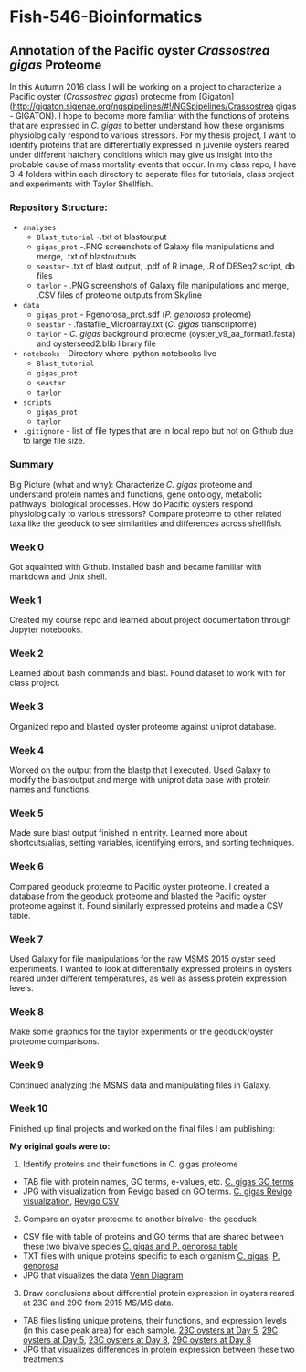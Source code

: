 # Fish-546-Bioinformatics
## Annotation of the Pacific oyster _Crassostrea gigas_ Proteome
In this Autumn 2016 class I will be working on a project to characterize a Pacific oyster (*Crassostrea gigas*) proteome from [Gigaton](http://gigaton.sigenae.org/ngspipelines/#!/NGSpipelines/Crassostrea gigas - GIGATON). I hope to become more familiar with the functions of proteins that are expressed in *C. gigas* to better understand how these organisms physiologically respond to various stressors. For my thesis project, I want to identify proteins that are differentially expressed in juvenile oysters reared under different hatchery conditions which may give us insight into the probable cause of mass mortality events that occur. 
In my class repo, I have 3-4 folders within each directory to seperate files for tutorials, class project and experiments with Taylor Shellfish. 

### Repository Structure:
- `analyses`
  - `Blast_tutorial` -.txt of blastoutput
  - `gigas_prot` -.PNG screenshots of Galaxy file manipulations and merge, .txt of blastoutputs
  - `seastar`- .txt of blast output, .pdf of R image, .R of DESeq2 script, db files
  - `taylor` - .PNG screenshots of Galaxy file manipulations and merge, .CSV files of proteome outputs from Skyline
- `data`
  - `gigas_prot` - Pgenorosa_prot.sdf (_P. genorosa_ proteome)
  - `seastar` -  .fastafile_Microarray.txt (_C. gigas_ transcriptome)
  - `taylor` - _C. gigas_ background proteome (oyster_v9_aa_format1.fasta) and oysterseed2.blib library file
- `notebooks` - Directory where Ipython notebooks live
  - `Blast_tutorial`
  - `gigas_prot`
  - `seastar`
  - `taylor`
- `scripts`
  - `gigas_prot`
  - `taylor`
- `.gitignore` - list of file types that are in local repo but not on Github due to large file size.

### Summary
Big Picture (what and why): Characterize _C. gigas_ proteome and understand protein names and functions, gene ontology, metabolic pathways, biological processes. How do Pacific oysters respond physiologically to various stressors? Compare proteome to other related taxa like the geoduck to see similarities and differences across shellfish.

### Week 0
Got aquainted with Github. Installed bash and became familiar with markdown and Unix shell.

### Week 1
Created my course repo and learned about project documentation through Jupyter notebooks.

### Week 2
Learned about bash commands and blast. Found dataset to work with for class project.

### Week 3
Organized repo and blasted oyster proteome against uniprot database.

### Week 4
Worked on the output from the blastp that I executed. Used Galaxy to modify the blastoutput and merge with uniprot data base with protein names and functions.

### Week 5
Made sure blast output finished in entirity. Learned more about shortcuts/alias, setting variables, identifying errors, and sorting techniques.

### Week 6
Compared geoduck proteome to Pacific oyster proteome. I created a database from the geoduck proteome and blasted the Pacific oyster proteome against it. Found similarly expressed proteins and made a CSV table.

### Week 7
Used Galaxy for file manipulations for the raw MSMS 2015 oyster seed experiments. I wanted to look at differentially expressed proteins in oysters reared under different temperatures, as well as assess protein expression levels.

### Week 8
Make some graphics for the taylor experiments or the geoduck/oyster proteome comparisons.

### Week 9
Continued analyzing the MSMS data and manipulating files in Galaxy.

### Week 10
Finished up final projects and worked on the final files I am publishing:

__My original goals were to:__

1) Identify proteins and their functions in C. gigas proteome
- TAB file with protein names, GO terms, e-values, etc. [C. gigas GO terms](https://github.com/Ellior2/Fish-546-Bioinformatics/blob/master/analyses/gigas_prot/C_gigas_GOterms.tabular) 
- JPG with visualization from Revigo based on GO terms. [C. gigas Revigo visualization](https://github.com/Ellior2/Fish-546-Bioinformatics/blob/master/analyses/gigas_prot/C_gigas_Revigo.JPG), [Revigo CSV](https://github.com/Ellior2/Fish-546-Bioinformatics/blob/master/analyses/gigas_prot/C_gigas_REVIGO.csv)

2) Compare an oyster proteome to another bivalve- the geoduck
- CSV file with table of proteins and GO terms that are shared between these two bivalve species [C. gigas and P. genorosa table](https://github.com/Ellior2/Fish-546-Bioinformatics/blob/master/analyses/gigas_prot/Cgig_Pgen_table.xlsx)
- TXT files with unique proteins specific to each organism [C. gigas](https://github.com/Ellior2/Fish-546-Bioinformatics/blob/master/analyses/gigas_prot/blastoutput4.txt), [P. genorosa](https://github.com/Ellior2/Fish-546-Bioinformatics/blob/master/analyses/gigas_prot/blastoutput_pgen.txt)
- JPG that visualizes the data [Venn Diagram](https://github.com/Ellior2/Fish-546-Bioinformatics/blob/master/analyses/gigas_prot/Venn_oyster_geoduck.JPG)

3) Draw conclusions about differential protein expression in oysters reared at 23C and 29C from 2015 MS/MS data.
- TAB files listing unique proteins, their functions, and expression levels (in this case peak area) for each sample. [23C oysters at Day 5](https://github.com/Ellior2/Fish-546-Bioinformatics/blob/master/analyses/taylor/2015oyster1_23CDay5.tabular), [29C oysters at Day 5](https://github.com/Ellior2/Fish-546-Bioinformatics/blob/master/analyses/taylor/2015oyster2_29CDay5.tabular), [23C oysters at Day 8](https://github.com/Ellior2/Fish-546-Bioinformatics/blob/master/analyses/taylor/2015oyster13_23CDay8.tabular), [29C oysters at Day 8](https://github.com/Ellior2/Fish-546-Bioinformatics/blob/master/analyses/taylor/2015oyster14_29CDay8.tabular)
- JPG that visualizes differences in protein expression between these two treatments




